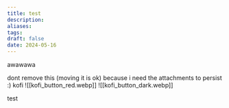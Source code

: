 ```yaml
---
title: test
description: 
aliases: 
tags: 
draft: false
date: 2024-05-16
---
```

awawawa

dont remove this (moving it is ok) because i need the attachments to persist :)
kofi
![[kofi_button_red.webp]]
![[kofi_button_dark.webp]]

test